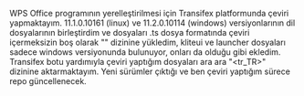 WPS Office programının yerelleştirilmesi için Transifex platformunda çeviri yapmaktayım. 
11.1.0.10161 (linux) ve 11.2.0.10114 (windows) versiyonlarının dil dosyalarının birleştirdim ve dosyaları .ts dosya formatında çeviri içermeksizin boş olarak "<en>" dizinine yükledim, kliteui ve launcher dosyaları sadece windows versiyonunda bulunuyor, onları da olduğu gibi ekledim.
Transifex botu yardımıyla çeviri yaptığım dosyaları ara ara "<tr_TR>" dizinine aktarmaktayım.
Yeni sürümler çıktığı ve ben çeviri yaptığım sürece repo güncellenecek.
